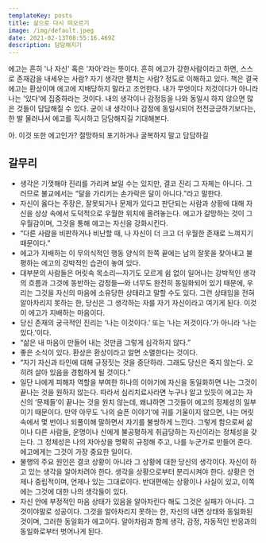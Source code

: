 ```yaml
---
templateKey: posts
title: 삶으로 다시 떠오르기
image: /img/default.jpeg
date: 2021-02-13T08:55:16.469Z
description: 담담해지기
---
```

에고는 흔히 '나 자신' 혹은 '자아'라는 뜻이다. 흔히 에고가 강한사람이라고 하면, 스스로 존재감을 내세우는 사람? 자기 생각만 펼치는 사람? 정도로 이해하고 있다. 책은 결국 에고는 환상이며 에고에 지배당하지 말라고 조언한다. 내가 무엇이다 저것이다가 아니라 나는 '있다'에 집중하라는 것이다. 내의 생각이나 감정등을 나와 동일시 하지 않으면 많은 것들이 담담해질 수 있다. 굳이 내 생각이나 감정에 동일시되어 전전긍긍하기보다는, 한 발 물러나서 에고를 직시하고 담담해지길 기대해본다. 

아. 이것 또한 에고인가? 절망하되 포기하거나 굴복하지 말고 담담하길

## 갈무리

- 생각은 기껏해야 진리를 가리켜 보일 수는 있지만, 결코 진리 그 자체는 아니다. 그러므로 불교에서는 “달을 가리키는 손가락은 달이 아니다.”라고 말한다.
- 자신이 옳다는 주장은, 잘못되거나 문제가 있다고 판단되는 사람과 상황에 대해 자신을 상상 속에서 도덕적으로 우월한 위치에 올려놓는다. 에고가 갈망하는 것이 그 우월감이며, 그것을 통해 에고는 자신을 강화시킨다.
- “다른 사람을 비판하거나 비난할 때, 나 자신이 더 크고 더 우월한 존재로 느껴지기 때문이다.”
- 에고가 지배하는 이 무의식적인 행동 양식의 한쪽 끝에는 남의 잘못을 찾아내고 불평하는 에고의 강박적인 습관이 놓여 있다.
- 대부분의 사람들은 머릿속 목소리—자기도 모르게 쉼 없이 일어나는 강박적인 생각의 흐름과 그것에 동반하는 감정들—와 너무도 완전히 동일화되어 있기 때문에, 우리는 그것을 자신의 마음에 소유당한 상태라고 말할 수도 있다. 그런 상태임을 전혀 알아차리지 못하는 한, 당신은 그 생각하는 자를 자기 자신이라고 여기게 된다. 이것이 에고가 지배하는 마음이다.
- 당신 존재의 궁극적인 진리는 ‘나는 이것이다.’ 또는 ‘나는 저것이다.’가 아니라 ‘나는 있다.’이다.
- “삶은 내 마음이 만들어 내는 것만큼 그렇게 심각하지 않다.”
- 좋은 소식이 있다. 환상은 환상이라고 알면 소멸한다는 것이다.
- “자기 자신과 타인에 대해 규정짓는 것을 중단하라. 그래도 당신은 죽지 않는다. 오히려 살아 있음을 경험하게 될 것이다.”
- 일단 나에게 피해자 역할을 부여한 하나의 이야기에 자신을 동일화하면 나는 그것이 끝나는 것을 원하지 않는다. 따라서 심리치료사라면 누구나 알고 있듯이 에고는 자신의 ‘문제들’이 끝나는 것을 원치 않는데, 왜냐하면 그것들이 에고의 정체성의 일부이기 때문이다. 만약 아무도 ‘나의 슬픈 이야기’에 귀를 기울이지 않으면, 나는 머릿속에서 몇 번이나 되풀이해 말하면서 자기를 불쌍하게 느낀다. 그렇게 함으로써 삶이나 다른 사람들, 운명이나 신에게 불공평하게 취급당하는 자신이라는 정체성을 갖는다. 그 정체성은 나의 자아상을 명확히 규정해 주고, 나를 누군가로 만들어 준다. 에고에게는 그것이 가장 중요한 일이다.
- 불행의 주요 원인은 결코 상황이 아니라 그 상황에 대한 당신의 생각이다. 자신이 하고 있는 생각을 알아차려야 한다. 생각을 상황으로부터 분리시켜야 한다. 상황은 언제나 중립적이며, 언제나 있는 그대로이다. 반대편에는 상황이나 사실이 있고, 이쪽에는 그것에 대한 나의 생각들이 있다.
- 자신 안에 부정적인 마음 상태가 있음을 알아차린다 해도 그것은 실패가 아니다. 그것이야말로 성공이다. 그것을 알아차리지 못하는 한, 자신의 내면 상태와 동일화된 것이며, 그러한 동일화가 에고이다. 알아차림과 함께 생각, 감정, 자동적인 반응과의 동일화로부터 벗어나게 된다.